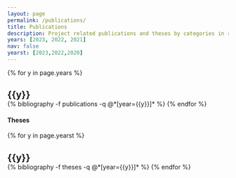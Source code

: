 ```yaml
---
layout: page
permalink: /publications/
title: Publications
description: Project related publications and theses by categories in reversed chronological order.
years: [2023, 2022, 2021]
nav: false
yearst: [2023,2022,2020]
---
```


<div class="publications">

{% for y in page.years %}
  <h2 style="margin-bottom:0" class="year">{{y}}</h2>
  {% bibliography -f publications -q @*[year={{y}}]* %}
{% endfor %}

</div>

#### Theses

<div class=publications>

{% for y in page.yearst %}
  <h2 style="margin-bottom:0" class="year">{{y}}</h2>
  {% bibliography -f theses -q @*[year={{y}}]* %}
{% endfor %}

</div>